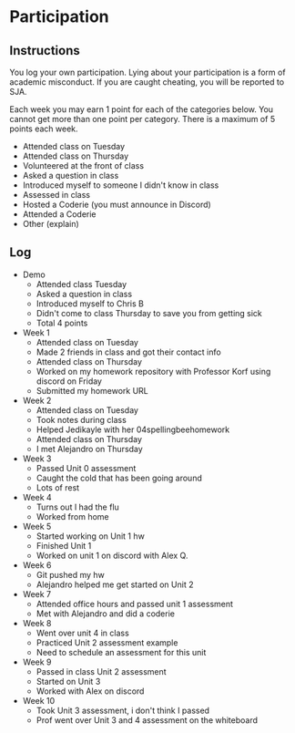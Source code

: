 Participation
=============

## Instructions ##

You log your own participation. Lying about your participation is a form of
academic misconduct. If you are caught cheating, you will be reported to SJA.

Each week you may earn 1 point for each of the categories below. You cannot get
more than one point per category. There is a maximum of 5 points each week.

+ Attended class on Tuesday
+ Attended class on Thursday
+ Volunteered at the front of class
+ Asked a question in class
+ Introduced myself to someone I didn't know in class
+ Assessed in class
+ Hosted a Coderie (you must announce in Discord)
+ Attended a Coderie
+ Other (explain)

## Log ##

- Demo
	+ Attended class Tuesday
	+ Asked a question in class
	+ Introduced myself to Chris B
	+ Didn't come to class Thursday to save you from getting sick
	+ Total 4 points
- Week 1
	+ Attended class on Tuesday
	+ Made 2 friends in class and got their contact info
	+ Attended class on Thursday
	+ Worked on my homework repository with Professor Korf using discord on Friday
	+ Submitted my homework URL
- Week 2
	+ Attended class on Tuesday 
	+ Took notes during class
	+ Helped Jedikayle with her 04spellingbeehomework 
	+ Attended class on Thursday 
	+ I met Alejandro on Thursday 
- Week 3
	+ Passed Unit 0 assessment 
	+ Caught the cold that has been going around
	+ Lots of rest
- Week 4
	+ Turns out I had the flu 
	+ Worked from home
- Week 5
	+ Started working on Unit 1 hw
	+ Finished Unit 1
	+ Worked on unit 1 on discord with Alex Q.
- Week 6
	+ Git pushed my hw 
	+ Alejandro helped me get started on Unit 2
- Week 7
	+ Attended office hours and passed unit 1 assessment 
	+ Met with Alejandro and did a coderie
- Week 8
	+ Went over unit 4 in class
	+ Practiced Unit 2 assessment example
	+ Need to schedule an assessment for this unit
- Week 9
	+ Passed in class Unit 2 assessment
	+ Started on Unit 3
	+ Worked with Alex on discord
- Week 10
	+ Took Unit 3 assessment, i don't think I passed
	+ Prof went over Unit 3 and 4 assessment on the whiteboard
